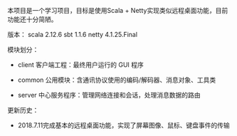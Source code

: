 本项目是一个学习项目，目标是使用Scala + Netty实现类似远程桌面功能，目前功能还十分简陋。

版本：
    scala 2.12.6
    sbt 1.1.6
    netty 4.1.25.Final

模块划分：

 - client 客户端工程：最终用户运行的 GUI 程序
 
 - common 公用模块：含通讯协议使用的编码/解码器、消息对象、工具类
 
 - server 中心服务程序：管理网络连接和会话，处理消息数据的路由

更新历史：

 - 2018.7.11完成基本的远程桌面功能，实现了屏幕图像、鼠标、键盘事件的传输

